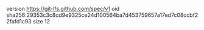 version https://git-lfs.github.com/spec/v1
oid sha256:29353c3c8cd9e9325ce24d100564ba7d453759657a17ed7c08ccbf22fafd1c93
size 12
